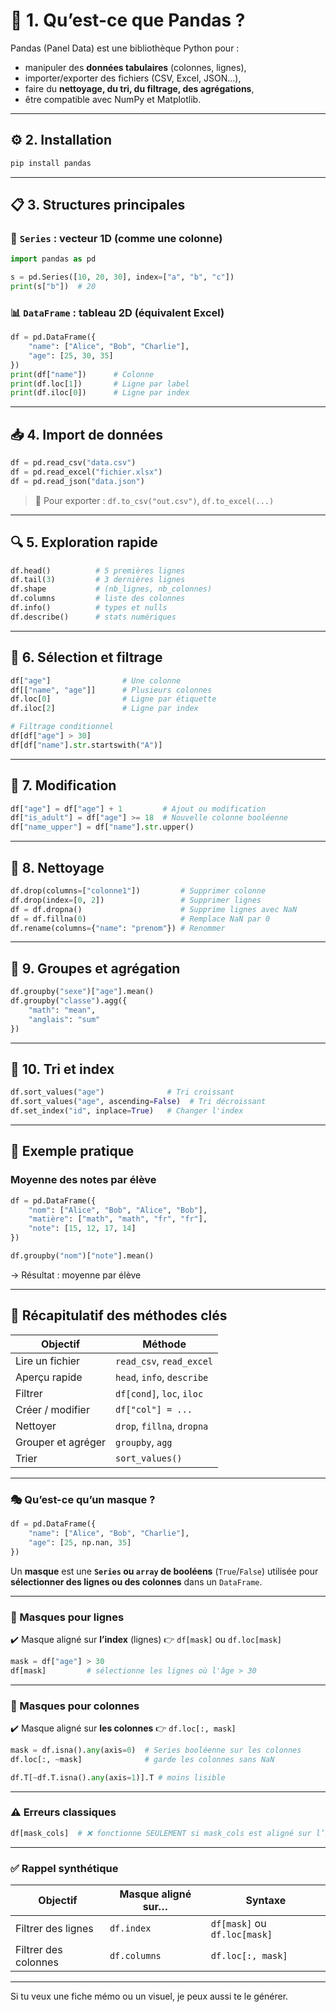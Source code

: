 # 🐼 1. Qu’est-ce que Pandas ?

Pandas (Panel Data) est une bibliothèque Python pour :

* manipuler des **données tabulaires** (colonnes, lignes),
* importer/exporter des fichiers (CSV, Excel, JSON…),
* faire du **nettoyage, du tri, du filtrage, des agrégations**,
* être compatible avec NumPy et Matplotlib.

---

## ⚙️ 2. Installation

```bash
pip install pandas
```

---

## 📋 3. Structures principales

### 📄 `Series` : vecteur 1D (comme une colonne)

```python
import pandas as pd

s = pd.Series([10, 20, 30], index=["a", "b", "c"])
print(s["b"])  # 20
```

### 📊 `DataFrame` : tableau 2D (équivalent Excel)

```python
df = pd.DataFrame({
    "name": ["Alice", "Bob", "Charlie"],
    "age": [25, 30, 35]
})
print(df["name"])      # Colonne
print(df.loc[1])       # Ligne par label
print(df.iloc[0])      # Ligne par index
```

---

## 📥 4. Import de données

```python
df = pd.read_csv("data.csv")
df = pd.read_excel("fichier.xlsx")
df = pd.read_json("data.json")
```

> 🔄 Pour exporter : `df.to_csv("out.csv")`, `df.to_excel(...)`

---

## 🔍 5. Exploration rapide

```python
df.head()          # 5 premières lignes
df.tail(3)         # 3 dernières lignes
df.shape           # (nb_lignes, nb_colonnes)
df.columns         # liste des colonnes
df.info()          # types et nulls
df.describe()      # stats numériques
```

---

## 🔁 6. Sélection et filtrage

```python
df["age"]                # Une colonne
df[["name", "age"]]      # Plusieurs colonnes
df.loc[0]                # Ligne par étiquette
df.iloc[2]               # Ligne par index

# Filtrage conditionnel
df[df["age"] > 30]
df[df["name"].str.startswith("A")]
```

---

## 🔄 7. Modification

```python
df["age"] = df["age"] + 1         # Ajout ou modification
df["is_adult"] = df["age"] >= 18  # Nouvelle colonne booléenne
df["name_upper"] = df["name"].str.upper()
```

---

## 🧹 8. Nettoyage

```python
df.drop(columns=["colonne1"])         # Supprimer colonne
df.drop(index=[0, 2])                 # Supprimer lignes
df = df.dropna()                      # Supprime lignes avec NaN
df = df.fillna(0)                     # Remplace NaN par 0
df.rename(columns={"name": "prenom"}) # Renommer
```

---

## 🧮 9. Groupes et agrégation

```python
df.groupby("sexe")["age"].mean()
df.groupby("classe").agg({
    "math": "mean",
    "anglais": "sum"
})
```

---

## 🔢 10. Tri et index

```python
df.sort_values("age")              # Tri croissant
df.sort_values("age", ascending=False)  # Tri décroissant
df.set_index("id", inplace=True)   # Changer l'index
```

---

## 🧠 Exemple pratique

### Moyenne des notes par élève

```python
df = pd.DataFrame({
    "nom": ["Alice", "Bob", "Alice", "Bob"],
    "matière": ["math", "math", "fr", "fr"],
    "note": [15, 12, 17, 14]
})

df.groupby("nom")["note"].mean()
```

→ Résultat : moyenne par élève

---

## 🧠 Récapitulatif des méthodes clés

| Objectif           | Méthode                    |
| ------------------ | -------------------------- |
| Lire un fichier    | `read_csv`, `read_excel`   |
| Aperçu rapide      | `head`, `info`, `describe` |
| Filtrer            | `df[cond]`, `loc`, `iloc`  |
| Créer / modifier   | `df["col"] = ...`          |
| Nettoyer           | `drop`, `fillna`, `dropna` |
| Grouper et agréger | `groupby`, `agg`           |
| Trier              | `sort_values()`            |

---

### 🎭 Qu’est-ce qu’un masque ?

```python
df = pd.DataFrame({
    "name": ["Alice", "Bob", "Charlie"],
    "age": [25, np.nan, 35]
})
```

Un **masque** est une **`Series` ou `array` de booléens** (`True`/`False`) utilisée pour **sélectionner des lignes ou des colonnes** dans un `DataFrame`.

---

### 🧱 Masques pour **lignes**

✔️ Masque aligné sur **l’index** (lignes)
👉 `df[mask]` ou `df.loc[mask]`

```python
mask = df["age"] > 30
df[mask]         # sélectionne les lignes où l'âge > 30
```

---

### 🧱 Masques pour **colonnes**

✔️ Masque aligné sur **les colonnes**
👉 `df.loc[:, mask]`

```python
mask = df.isna().any(axis=0)  # Series booléenne sur les colonnes
df.loc[:, ~mask]              # garde les colonnes sans NaN

df.T[~df.T.isna().any(axis=1)].T # moins lisible
```

---

### ⚠️ Erreurs classiques

```python
df[mask_cols]  # ❌ fonctionne SEULEMENT si mask_cols est aligné sur l’index
```

---

### ✅ Rappel synthétique

| Objectif             | Masque aligné sur… | Syntaxe                      |
| -------------------- | ------------------ | ---------------------------- |
| Filtrer des lignes   | `df.index`         | `df[mask]` ou `df.loc[mask]` |
| Filtrer des colonnes | `df.columns`       | `df.loc[:, mask]`            |

---

Si tu veux une fiche mémo ou un visuel, je peux aussi te le générer.
